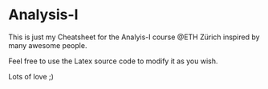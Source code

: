 # Analysis-I

This is just my Cheatsheet for the Analyis-I course @ETH Zürich inspired by many awesome people.

Feel free to use the Latex source code to modify it as you wish.

Lots of love ;)
